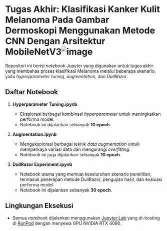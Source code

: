 # Tugas Akhir: Klasifikasi Kanker Kulit Melanoma Pada Gambar Dermoskopi Menggunakan Metode CNN Dengan Arsitektur MobileNetV3![image](https://github.com/user-attachments/assets/3998ceef-3e37-4afe-abd4-6b2e42064664)

Repositori ini berisi *notebook* Jupyter yang digunakan untuk tugas akhir yang membahas proses klasifikasi Melanoma melalui beberapa skenario, yaitu *hyperparameter tuning*, *augmentation*, dan *DullRazor*.

## Daftar Notebook

1. **Hyperparameter Tuning.ipynb**  
   - Eksplorasi berbagai kombinasi *hyperparameter* untuk meningkatkan performa model.  
   - Notebook ini dijalankan sebanyak **10 epoch**.

2. **Augmentation.ipynb**  
   - Mengeksplorasi berbagai teknik *data augmentation* untuk memperkaya variasi data dan mengurangi *overfitting*.  
   - Notebook ini juga dijalankan sebanyak **10 epoch**.

3. **DullRazor Experiment.ipynb**  
   - Notebook utama yang memuat keseluruhan skenario penelitian, termasuk penerapan metode DullRazor, pengujian hasil, dan evaluasi performa model.  
   - Notebook ini dijalankan sebanyak **30 epoch**.

## Lingkungan Eksekusi

- Semua *notebook* dijalankan menggunakan [Jupyter Lab](https://jupyter.org/) yang di-hosting di [RunPod](https://www.runpod.io/) dengan menyewa GPU NVIDIA RTX 4090.  
